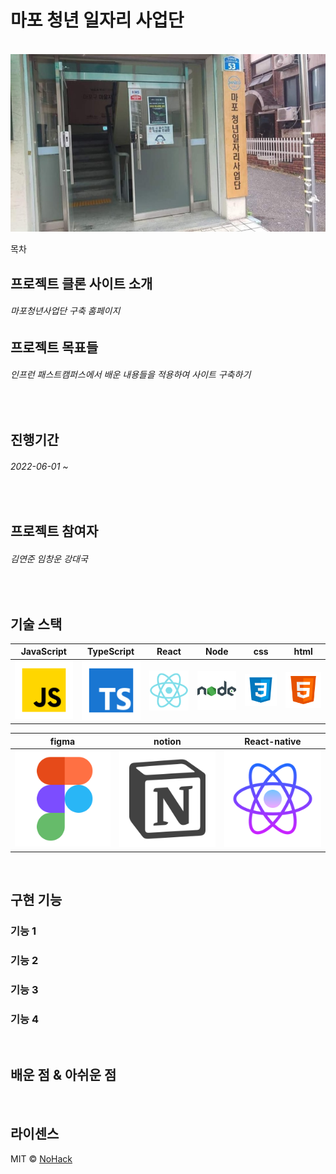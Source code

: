 # 마포 청년 일자리 사업단

<p align="center">
  <br>
  <img src="./readmeimg/mapo.jpg">
  <br>
</p>

목차

## 프로젝트 클론 사이트 소개

<p align="justify">
<h6> 마포청년사업단 구축 홈페이지</h6>
 
</p>

## 프로젝트 목표들

<h6>인프런 패스트캠퍼스에서 배운 내용들을 적용하여 사이트 구축하기</h6>

<br>

## 진행기간

<h6>2022-06-01 ~</h6>

<br>

## 프로젝트 참여자

<h6>김연준 임창운 강대국</h6>

<br>

## 기술 스택

| JavaScript | TypeScript |  React   |  Node   |  css   |  html   |
| :--------: | :--------: | :------: | :-----: | :----: | :-----: |
|   ![js]    |   ![ts]    | ![react] | ![node] | ![css] | ![html] |

|  figma   |  notion   |  React-native   |
| :------: | :-------: | :-------------: |
| ![figma] | ![notion] | ![react-native] |

<br>

## 구현 기능

### 기능 1

### 기능 2

### 기능 3

### 기능 4

<br>

## 배운 점 & 아쉬운 점

<p align="justify">

</p>

<br>

## 라이센스

MIT &copy; [NoHack](mailto:changwoon2@gmail.com)

<!-- Stack Icon Refernces -->

[js]: /readmeimg/javascript.svg
[ts]: /readmeimg/typescript.svg
[react]: /readmeimg/react.svg
[node]: /readmeimg/node.svg
[css]: /readmeimg/css.svg
[html]: /readmeimg/html.svg
[notion]: /readmeimg/notion.svg
[figma]: /readmeimg/figma.svg
[react-native]: /readmeimg/react-native.svg

